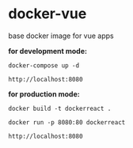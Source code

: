 # docker-vue
base docker image for vue apps

__for development mode:__

`docker-compose up -d`

`http://localhost:8080`

__for production mode:__

`docker build -t dockerreact .`

`docker run -p 8080:80 dockerreact`

`http://localhost:8080`
